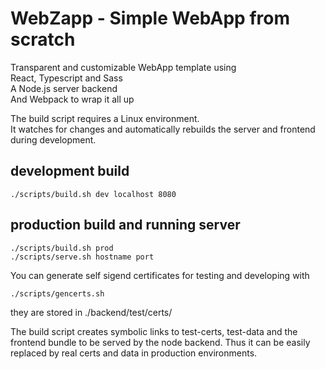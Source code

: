 # WebZapp - Simple WebApp from scratch

Transparent and customizable WebApp template using  
React, Typescript and Sass  
A Node.js server backend  
And Webpack to wrap it all up

The build script requires a Linux environment.  
It watches for changes and automatically rebuilds the server and frontend during development.

## development build

```shell
./scripts/build.sh dev localhost 8080
```

## production build and running server

```shell
./scripts/build.sh prod
./scripts/serve.sh hostname port
```

You can generate self sigend certificates for testing and developing with

```shell
./scripts/gencerts.sh
```

they are stored in ./backend/test/certs/

The build script creates symbolic links to test-certs, test-data and the frontend bundle to be served by the node backend.
Thus it can be easily replaced by real certs and data in production environments.
